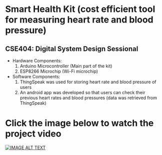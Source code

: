# Smart Health Kit (cost efficient tool for measuring heart rate and blood pressure)
## CSE404: Digital System Design Sessional
* Hardware Components:
  1. Arduino Microcontroller (Main part of the kit)
  2. ESP8266 Microchip (Wi-Fi microchip)
* Software Components:
  1. ThingSpeak was used for storing heart rate and blood pressure of users 
  2. An android app was developed so that users can check their previous heart rates and blood pressures                             (data was retrieved from ThingSpeak)

# Click the image below to watch the project video
[![IMAGE ALT TEXT](http://img.youtube.com/vi/Nbdkxt4p5DI/0.jpg)](http://www.youtube.com/watch?v=Nbdkxt4p5DI "Smart Health Kit")
